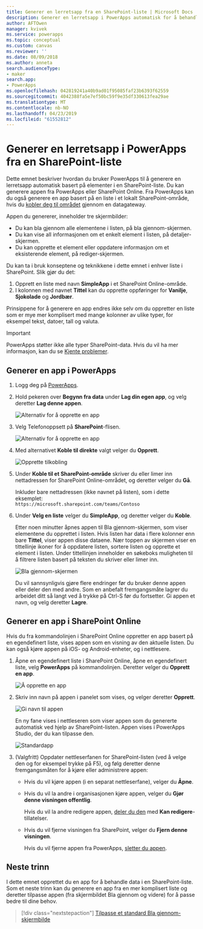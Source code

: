 ```yaml
---
title: Generer en lerretsapp fra en SharePoint-liste | Microsoft Docs
description: Generer en lerretsapp i PowerApps automatisk for å behandle data i en SharePoint-liste
author: AFTOwen
manager: kvivek
ms.service: powerapps
ms.topic: conceptual
ms.custom: canvas
ms.reviewer: ''
ms.date: 08/09/2018
ms.author: anneta
search.audienceType:
- maker
search.app:
- PowerApps
ms.openlocfilehash: 042819241a40b9ad01f95085faf23b6393f62559
ms.sourcegitcommit: 4042388fa5e7ef50bc59f9e35df330613fea29ae
ms.translationtype: MT
ms.contentlocale: nb-NO
ms.lasthandoff: 04/23/2019
ms.locfileid: "61552812"
---
```

# <a name="generate-a-canvas-app-in-powerapps-from-a-sharepoint-list"></a>Generer en lerretsapp i PowerApps fra en SharePoint-liste

Dette emnet beskriver hvordan du bruker PowerApps til å generere en lerretsapp automatisk basert på elementer i en SharePoint-liste. Du kan generere appen fra PowerApps eller SharePoint Online. Fra PowerApps kan du også generere en app basert på en liste i et lokalt SharePoint-område, hvis du [kobler deg til området](connections/connection-sharepoint-online.md#create-a-connection) gjennom en datagateway.

Appen du genererer, inneholder tre skjermbilder:

- Du kan bla gjennom alle elementene i listen, på bla gjennom-skjermen.
- Du kan vise all informasjonen om et enkelt element i listen, på detaljer-skjermen.
- Du kan opprette et element eller oppdatere informasjon om et eksisterende element, på rediger-skjermen.

Du kan ta i bruk konseptene og teknikkene i dette emnet i enhver liste i SharePoint. Slik gjør du det:

1. Opprett en liste med navn **SimpleApp** i et SharePoint Online-område.
2. I kolonnen med navnet **Tittel** kan du opprette oppføringer for **Vanilje**, **Sjokolade** og **Jordbær**.

Prinsippene for å generere en app endres ikke selv om du oppretter en liste som er mye mer komplisert med mange kolonner av ulike typer, for eksempel tekst, datoer, tall og valuta.

> [!IMPORTANT]
> PowerApps støtter ikke alle typer SharePoint-data. Hvis du vil ha mer informasjon, kan du se [Kjente problemer](connections/connection-sharepoint-online.md#known-issues).

## <a name="generate-an-app-from-within-powerapps"></a>Generer en app i PowerApps

1. Logg deg på [PowerApps](https://web.powerapps.com?utm_source=padocs&utm_medium=linkinadoc&utm_campaign=referralsfromdoc).

1. Hold pekeren over **Begynn fra data** under **Lag din egen app**, og velg deretter **Lag denne appen**.

    ![Alternativ for å opprette en app](./media/app-from-sharepoint/start-from-data.png)

1. Velg Telefonoppsett på **SharePoint**-flisen.

    ![Alternativ for å opprette en app](./media/app-from-sharepoint/sharepoint-tile.png)

1. Med alternativet **Koble til direkte** valgt velger du **Opprett**.

    ![Opprette tilkobling](./media/app-from-sharepoint/create-connection.png)

1. Under **Koble til et SharePoint-område** skriver du eller limer inn nettadressen for SharePoint Online-området, og deretter velger du **Gå**.

    Inkluder bare nettadressen (ikke navnet på listen), som i dette eksemplet:<br>`https://microsoft.sharepoint.com/teams/Contoso`

1. Under **Velg en liste** velger du **SimpleApp**, og deretter velger du **Koble**.

    Etter noen minutter åpnes appen til Bla gjennom-skjermen, som viser elementene du opprettet i listen. Hvis listen har data i flere kolonner enn bare **Tittel**, viser appen disse dataene. Nær toppen av skjermen viser en tittellinje ikoner for å oppdatere listen, sortere listen og opprette et element i listen. Under tittellinjen inneholder en søkeboks muligheten til å filtrere listen basert på teksten du skriver eller limer inn. 

    ![Bla gjennom-skjermen](./media/app-from-sharepoint/browse-screen.png)

    Du vil sannsynligvis gjøre flere endringer før du bruker denne appen eller deler den med andre. Som en anbefalt fremgangsmåte lagrer du arbeidet ditt så langt ved å trykke på Ctrl-S før du fortsetter. Gi appen et navn, og velg deretter **Lagre**.

## <a name="generate-an-app-from-within-sharepoint-online"></a>Generer en app i SharePoint Online

Hvis du fra kommandolinjen i SharePoint Online oppretter en app basert på en egendefinert liste, vises appen som en visning av den aktuelle listen. Du kan også kjøre appen på iOS- og Android-enheter, og i nettlesere.

1. Åpne en egendefinert liste i SharePoint Online, åpne en egendefinert liste, velg **PowerApps** på kommandolinjen. Deretter velger du **Opprett en app**.

    ![Å opprette en app](./media/app-from-sharepoint/generate-new-app.png)

2. Skriv inn navn på appen i panelet som vises, og velger deretter **Opprett**.

    ![Gi navn til appen](./media/app-from-sharepoint/app-name.png)

    En ny fane vises i nettleseren som viser appen som du genererte automatisk ved hjelp av SharePoint-listen. Appen vises i PowerApps Studio, der du kan tilpasse den.

    ![Standardapp](./media/app-from-sharepoint/default-app.png)

3. (Valgfritt) Oppdater nettleserfanen for SharePoint-listen (ved å velge den og for eksempel trykke på F5), og følg deretter denne fremgangsmåten for å kjøre eller administrere appen:

    - Hvis du vil kjøre appen (i en separat nettleserfane), velger du **Åpne**.
    - Hvis du vil la andre i organisasjonen kjøre appen, velger du **Gjør denne visningen offentlig**.

        Hvis du vil la andre redigere appen, [deler du den](share-app.md) med **Kan redigere**-tillatelser.

    - Hvis du vil fjerne visningen fra SharePoint, velger du **Fjern denne visningen**.

        Hvis du vil fjerne appen fra PowerApps, [sletter du appen](delete-app.md).

## <a name="next-steps"></a>Neste trinn
I dette emnet opprettet du en app for å behandle data i en SharePoint-liste. Som et neste trinn kan du generere en app fra en mer komplisert liste og deretter tilpasse appen (fra skjermbildet Bla gjennom og videre) for å passe bedre til dine behov.

> [!div class="nextstepaction"]
> [Tilpasse et standard Bla gjennom-skjermbilde](customize-layout-sharepoint.md)
